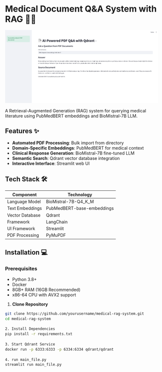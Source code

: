 # Medical Document Q&A System with RAG 🏥📄

![Image Description](https://raw.githubusercontent.com/alimuddinmllg/BIOMEDICAL_RAG/main/Image1.png)


A Retrieval-Augmented Generation (RAG) system for querying medical literature using PubMedBERT embeddings and BioMistral-7B LLM.

## Features ✨

- **Automated PDF Processing**: Bulk import from directory
- **Domain-Specific Embeddings**: PubMedBERT for medical context
- **Clinical Response Generation**: BioMistral-7B fine-tuned LLM
- **Semantic Search**: Qdrant vector database integration
- **Interactive Interface**: Streamlit web UI

## Tech Stack 🛠️

| Component               | Technology                          |
|-------------------------|-------------------------------------|
| Language Model          | BioMistral-7B-Q4_K_M                |
| Text Embeddings         | PubMedBERT-base-embeddings          |
| Vector Database         | Qdrant                              |
| Framework               | LangChain                           |
| UI Framework            | Streamlit                           |
| PDF Processing          | PyMuPDF                             |

## Installation 💻

### Prerequisites
- Python 3.8+
- Docker
- 8GB+ RAM (16GB Recommended)
- x86-64 CPU with AVX2 support

1. **Clone Repository**
```bash
git clone https://github.com/yourusername/medical-rag-system.git
cd medical-rag-system

2. Install Dependencies
pip install -r requirements.txt

3. Start Qdrant Service
docker run -p 6333:6333 -p 6334:6334 qdrant/qdrant

4. run main_file.py
streamlit run main_file.py

